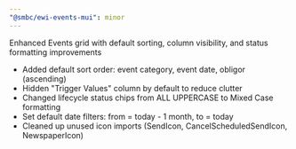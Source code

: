 ```yaml
---
"@smbc/ewi-events-mui": minor
---
```


Enhanced Events grid with default sorting, column visibility, and status formatting improvements

- Added default sort order: event category, event date, obligor (ascending)
- Hidden "Trigger Values" column by default to reduce clutter
- Changed lifecycle status chips from ALL UPPERCASE to Mixed Case formatting
- Set default date filters: from = today - 1 month, to = today
- Cleaned up unused icon imports (SendIcon, CancelScheduledSendIcon, NewspaperIcon)